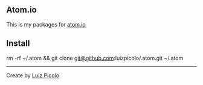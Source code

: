 Atom.io
--------------

This is my packages for [atom.io](www.atom.io)

Install
-------

rm -rf ~/.atom && git clone git@github.com:luizpicolo/.atom.git ~/.atom

_____
Create by [Luiz Picolo](www.luizpicolo.com.br)